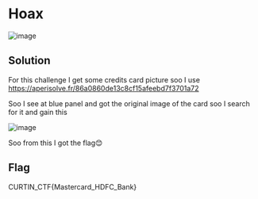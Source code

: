 # Hoax

![image](https://github.com/6E3372/Curtin-Malaysia-CTF-2023/assets/129729880/16c4c204-128d-4d8f-b779-f619744c57a9)

## Solution

For this challenge I get some credits card picture soo I use https://aperisolve.fr/86a0860de13c8cf15afeebd7f3701a72

Soo I see at blue panel and got the original image of the card soo I search for it and gain this 

![image](https://github.com/6E3372/Curtin-Malaysia-CTF-2023/assets/129729880/925418ac-5210-4174-85c7-dff0a015607b)

Soo from this I got the flag😊

## Flag

CURTIN_CTF{Mastercard_HDFC_Bank}
